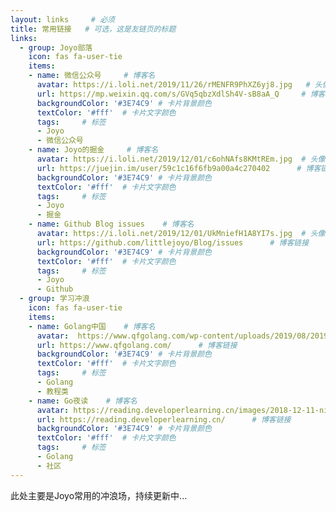 ```yaml
---
layout: links     # 必须
title: 常用链接   # 可选，这是友链页的标题
links:
  - group: Joyo部落
    icon: fas fa-user-tie
    items:
    - name: 微信公众号     # 博客名
      avatar: https://i.loli.net/2019/11/26/rMENFR9PhXZ6yj8.jpg   # 头像链接
      url: https://mp.weixin.qq.com/s/GVq5qbzXdlSh4V-sB8aA_Q     # 博客链接
      backgroundColor: '#3E74C9' # 卡片背景颜色
      textColor: '#fff'  # 卡片文字颜色
      tags:     # 标签
      - Joyo
      - 微信公众号
    - name: Joyo的掘金     # 博客名
      avatar: https://i.loli.net/2019/12/01/c6ohNAfs8KMtREm.jpg  # 头像链接
      url: https://juejin.im/user/59c1c16f6fb9a00a4c270402      # 博客链接
      backgroundColor: '#3E74C9' # 卡片背景颜色
      textColor: '#fff'  # 卡片文字颜色
      tags:     # 标签
      - Joyo
      - 掘金
    - name: Github Blog issues    # 博客名
      avatar: https://i.loli.net/2019/12/01/UkMniefH1A8YI7s.jpg  # 头像链接
      url: https://github.com/littlejoyo/Blog/issues      # 博客链接
      backgroundColor: '#3E74C9' # 卡片背景颜色
      textColor: '#fff'  # 卡片文字颜色
      tags:     # 标签
      - Joyo
      - Github
  - group: 学习冲浪
    icon: fas fa-user-tie
    items:
    - name: Golang中国    # 博客名
      avatar:  https://www.qfgolang.com/wp-content/uploads/2019/08/2019080802215866.jpg  # 头像链接
      url: https://www.qfgolang.com/      # 博客链接
      backgroundColor: '#3E74C9' # 卡片背景颜色
      textColor: '#fff'  # 卡片文字颜色
      tags:     # 标签
      - Golang
      - 教程类
    - name: Go夜读    # 博客名
      avatar: https://reading.developerlearning.cn/images/2018-12-11-night-reading-go.jpg # 头像链接
      url: https://reading.developerlearning.cn/      # 博客链接
      backgroundColor: '#3E74C9' # 卡片背景颜色
      textColor: '#fff'  # 卡片文字颜色
      tags:     # 标签
      - Golang
      - 社区
---
```


此处主要是Joyo常用的冲浪场，持续更新中...

